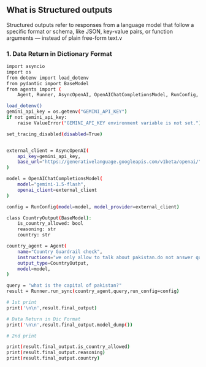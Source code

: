 

## What is Structured outputs
Structured outputs refer to responses from a language model that follow a specific format or schema, like JSON, key-value pairs, or function arguments — instead of plain free-form text.v


### 1. Data Return in Dictionary Format
```bash
import asyncio
import os
from dotenv import load_dotenv
from pydantic import BaseModel
from agents import (
    Agent, Runner, AsyncOpenAI, OpenAIChatCompletionsModel, RunConfig, set_tracing_disabled)

load_dotenv()
gemini_api_key = os.getenv("GEMINI_API_KEY")
if not gemini_api_key:
    raise ValueError("GEMINI_API_KEY environment variable is not set.")

set_tracing_disabled(disabled=True)


external_client = AsyncOpenAI(
    api_key=gemini_api_key,
    base_url="https://generativelanguage.googleapis.com/v1beta/openai/",
)

model = OpenAIChatCompletionsModel(
    model="gemini-1.5-flash",
    openai_client=external_client
)

config = RunConfig(model=model, model_provider=external_client)

class CountryOutput(BaseModel):
    is_country_allowed: bool
    reasoning: str
    country: str

country_agent = Agent(
    name="Country Guardrail check",
    instructions="we only allow to talk about pakistan.do not answer question about any other Country or aspect",
    output_type=CountryOutput,
    model=model,
)

query = "what is the capital of pakistan?"
result = Runner.run_sync(country_agent,query,run_config=config)

# 1st print
print('\n\n',result.final_output)

# Data Return in Dic Format 
print('\n\n',result.final_output.model_dump())

# 2nd print

print(result.final_output.is_country_allowed)
print(result.final_output.reasoning)
print(result.final_output.country)
```